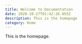 ```yaml
---
title: Welcome to Documentation
date: 2020-10-27T01:42:26.055Z
description: This is the homepage
category: Home
---
```

This is the homepage.